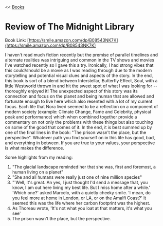 << [Books](/books.md)

# Review of The Midnight Library 
Book Link: [https://smile.amazon.com/dp/B08543NK7K](https://smile.amazon.com/dp/B08543NK7K)  

I haven't read much fiction recently but the premise of parallel timelines and alternate realities was intriguing and common in the TV shows and movies I've watched recently so I gave this a try. Ironically, I had strong vibes that this could/should be a movie as I was reading through due to the modern storytelling and potential visual clues and aspects of the story. In the end, this book is sort of a blend between Interstellar, Butterfly Effect, Soul, with a little Westworld thrown in and hit the sweet spot of what I was looking for -- thoroughly enjoyed it!  The unexpected aspect of this story was its connection and focus on the planet and being human that are allowed and fortunate enough to live here which also resented with a lot of my current focus. Each life that Nora lived seemed to be a reflection on a component of modern society (example: Climate Change, Fame and Celebrity, physical peak and performance) which when combined together provide a commentary on not only the problems with these things but also touching on some of the good that comes of it. In the end, it is best summed up by one of the final lines in the book: "The prison wasn't the place, but the perspective". Whatever path you find yourself on in this life has good, bad, and everything in between. If you are true to your values, your perspective is what makes the difference.  

Some highlights from my reading:
1. "The glacial landscape reminded her that she was, first and foremost, a human living on a planet"
2. "She and all humans were really just one of nine million species"
3. "'Well, it's great. An yes, I just thought I'd send a message that, you know, I am out here living my best life. But I miss home after a while.' 'Which one?' asked Marcelo, with a quietly cheeky smile. 'I mean, do you feel more at home in London, or LA, or on the Amalfi Coast?' It seemed this was the life where her carbon footprint was the highest. 
4. As Thoreau wrote, 'It's not what you loat at that matters, it's what you see'
5. The prison wasn't the place, but the perspective.
